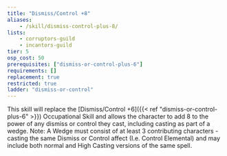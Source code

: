 ```yaml
---
title: "Dismiss/Control +8"
aliases:
    - /skill/dismiss-control-plus-8/
lists:
    - corruptors-guild
    - incantors-guild
tier: 5
osp_cost: 50
prerequisites: ["dismiss-or-control-plus-6"]
requirements: []
replacement: true
restricted: true
ladder: "dismiss-or-control"
---
```

This skill will replace the [Dismiss/Control +6]({{< ref "dismiss-or-control-plus-6" >}}) Occupational Skill and allows the character to add 8 to the power of any dismiss or control they cast, including casting as part of a wedge. Note: A Wedge must consist of at least 3 contributing characters - casting the same Dismiss or Control affect (I.e. Control Elemental) and may include both normal and High Casting versions of the same spell.